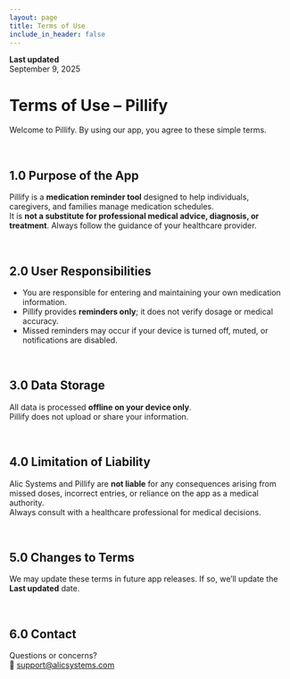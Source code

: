 ```yaml
---
layout: page
title: Terms of Use
include_in_header: false
---
```


**Last updated**  
September 9, 2025

# Terms of Use – Pillify
Welcome to Pillify. By using our app, you agree to these simple terms.

<br>

## 1.0 Purpose of the App
Pillify is a **medication reminder tool** designed to help individuals, caregivers, and families manage medication schedules.  
It is **not a substitute for professional medical advice, diagnosis, or treatment**. Always follow the guidance of your healthcare provider.

<br>

## 2.0 User Responsibilities
- You are responsible for entering and maintaining your own medication information.  
- Pillify provides **reminders only**; it does not verify dosage or medical accuracy.  
- Missed reminders may occur if your device is turned off, muted, or notifications are disabled.

<br>

## 3.0 Data Storage
All data is processed **offline on your device only**.  
Pillify does not upload or share your information.

<br>

## 4.0 Limitation of Liability
Alic Systems and Pillify are **not liable** for any consequences arising from missed doses, incorrect entries, or reliance on the app as a medical authority.  
Always consult with a healthcare professional for medical decisions.

<br>

## 5.0 Changes to Terms
We may update these terms in future app releases. If so, we’ll update the **Last updated** date.

<br>

## 6.0 Contact
Questions or concerns?  
📧 support@alicsystems.com
